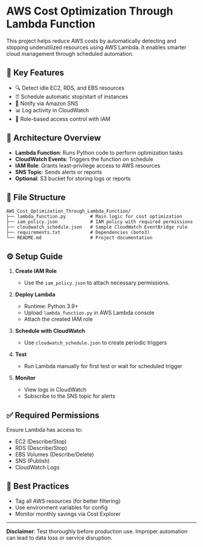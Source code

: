 
# AWS Cost Optimization Through Lambda Function

This project helps reduce AWS costs by automatically detecting and stopping underutilized resources using AWS Lambda. It enables smarter cloud management through scheduled automation.

## 🚀 Key Features

- 🔍 Detect idle EC2, RDS, and EBS resources
- ⏰ Schedule automatic stop/start of instances
- 📩 Notify via Amazon SNS
- 📊 Log activity in CloudWatch
- 🔐 Role-based access control with IAM

## 🧱 Architecture Overview

- **Lambda Function**: Runs Python code to perform optimization tasks
- **CloudWatch Events**: Triggers the function on schedule
- **IAM Role**: Grants least-privilege access to AWS resources
- **SNS Topic**: Sends alerts or reports
- **Optional**: S3 bucket for storing logs or reports

## 📝 File Structure

```
AWS_Cost_Optimization_Through_Lambda_Function/
├── lambda_function.py         # Main logic for cost optimization
├── iam_policy.json            # IAM policy with required permissions
├── cloudwatch_schedule.json   # Sample CloudWatch EventBridge rule
├── requirements.txt           # Dependencies (boto3)
└── README.md                  # Project documentation
```

## ⚙️ Setup Guide

1. **Create IAM Role**
   - Use the `iam_policy.json` to attach necessary permissions.

2. **Deploy Lambda**
   - Runtime: Python 3.9+
   - Upload `lambda_function.py` in AWS Lambda console
   - Attach the created IAM role

3. **Schedule with CloudWatch**
   - Use `cloudwatch_schedule.json` to create periodic triggers

4. **Test**
   - Run Lambda manually for first test or wait for scheduled trigger

5. **Monitor**
   - View logs in CloudWatch
   - Subscribe to the SNS topic for alerts

## ✅ Required Permissions

Ensure Lambda has access to:
- EC2 (Describe/Stop)
- RDS (Describe/Stop)
- EBS Volumes (Describe/Delete)
- SNS (Publish)
- CloudWatch Logs

## 📌 Best Practices

- Tag all AWS resources (for better filtering)
- Use environment variables for config
- Monitor monthly savings via Cost Explorer

---

**Disclaimer**: Test thoroughly before production use. Improper automation can lead to data loss or service disruption.
